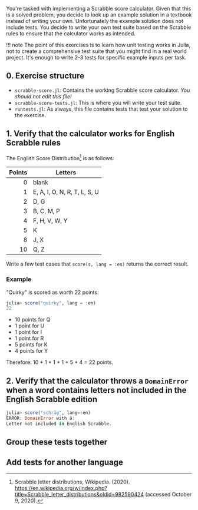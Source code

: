 You're tasked with implementing a Scrabble score calculator.
Given that this is a solved problem, you decide to look up an example solution in a textbook instead of writing your own.
Unfortunately the example solution does not include tests.
You decide to write your own test suite based on the Scrabble rules to ensure that the calculator works as intended.

<!-- TODO: Add some explanation on how to actually count the score for people unfamiliar with the game -->

!!! note<!-- TODO: Does this syntax actually work? -->
    The point of this exercises is to learn how unit testing works in Julia, not to create a comprehensive test suite that you might find in a real world project.
    It's enough to write 2-3 tests for specific example inputs per task.

## 0. Exercise structure

- `scrabble-score.jl`: Contains the working Scrabble score calculator. _You should not edit this file!_
- `scrabble-score-tests.jl`: This is where you will write your test suite.
- `runtests.jl`: As always, this file contains tests that test your solution to the exercise.

## 1. Verify that the calculator works for English Scrabble rules

The English Score Distribution[^Scoring] is as follows:

| Points | Letters                      |
|-------:|------------------------------|
| 0      | blank                        |
| 1      | E, A, I, O, N, R, T, L, S, U |
| 2      | D, G                         |
| 3      | B, C, M, P                   |
| 4      | F, H, V, W, Y                |
| 5      | K                            |
| 8      | J, X                         |
| 10     | Q, Z                         |

Write a few test cases that `score(s, lang = :en)` returns the correct result.

### Example

"Quirky" is scored as worth 22 points:

```julia
julia> score("quirky", lang = :en)
22
```

- 10 points for Q
- 1 point for U
- 1 point for I
- 1 point for R
- 5 points for K
- 4 points for Y

Therefore: 10 + 1 + 1 + 1 + 5 + 4 = 22 points.

## 2. Verify that the calculator throws a `DomainError` when a word contains letters not included in the English Scrabble edition

```julia
julia> score("schräg", lang=:en)
ERROR: DomainError with ä:
Letter not included in English Scrabble.
```

## Group these tests together

## Add tests for another language

<!-- TODO: Do footnotes work? -->
[^Scoring]: Scrabble letter distributions, Wikipedia. (2020). https://en.wikipedia.org/w/index.php?title=Scrabble_letter_distributions&oldid=982590424 (accessed October 9, 2020).
